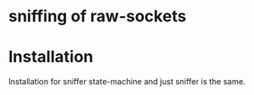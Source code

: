# sniffing of raw-sockets

# Installation
Installation for sniffer state-machine and just sniffer is the same.
